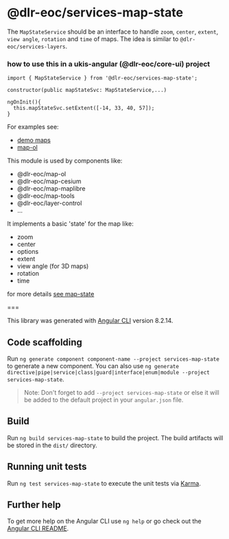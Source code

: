 # @dlr-eoc/services-map-state

The `MapStateService` should be an interface to handle `zoom`, `center`, `extent`, `view angle`, `rotation` and `time` of maps.
The idea is similar to `@dlr-eoc/services-layers`.
### how to use this in a ukis-angular (@dlr-eoc/core-ui) project

```
import { MapStateService } from '@dlr-eoc/services-map-state';
```

```
constructor(public mapStateSvc: MapStateService,...)
```

```
ngOnInit(){
  this.mapStateSvc.setExtent([-14, 33, 40, 57]);
}
```


For examples see:
- [demo maps](../demo-maps/README.md)
- [map-ol](../layer-control/src/lib/base-layer-control/base-layer-control.component.ts)


This module is used by components like:
- @dlr-eoc/map-ol
- @dlr-eoc/map-cesium
- @dlr-eoc/map-maplibre
- @dlr-eoc/map-tools
- @dlr-eoc/layer-control
- ...

It implements a basic 'state' for the map like:
- zoom
- center
- options
- extent
- view angle (for 3D maps)
- rotation
- time

for more details [see map-state](../services-map-state/src/lib/types/map-state.ts)



===

This library was generated with [Angular CLI](https://github.com/angular/angular-cli) version 8.2.14.

## Code scaffolding

Run `ng generate component component-name --project services-map-state` to generate a new component. You can also use `ng generate directive|pipe|service|class|guard|interface|enum|module --project services-map-state`.
> Note: Don't forget to add `--project services-map-state` or else it will be added to the default project in your `angular.json` file. 

## Build

Run `ng build services-map-state` to build the project. The build artifacts will be stored in the `dist/` directory.

## Running unit tests

Run `ng test services-map-state` to execute the unit tests via [Karma](https://karma-runner.github.io).

## Further help

To get more help on the Angular CLI use `ng help` or go check out the [Angular CLI README](https://github.com/angular/angular-cli/blob/master/README.md).

